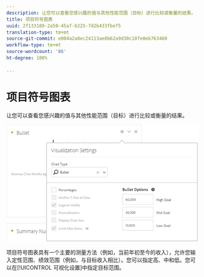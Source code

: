 ```yaml
---
description: 让您可以查看您感兴趣的值与其他性能范围（目标）进行比较或衡量的结果。
title: 项目符号图表
uuid: 2f133189-2a50-45af-b225-7d2b433fbef5
translation-type: tm+mt
source-git-commit: e004a2a8ec24113ae8b62a9d30c10fe0eb763460
workflow-type: tm+mt
source-wordcount: '86'
ht-degree: 100%

---
```



# 项目符号图表

让您可以查看您感兴趣的值与其他性能范围（目标）进行比较或衡量的结果。

![](assets/bullet-image.png)

项目符号图表具有一个主要的测量方法（例如，当前年初至今的收入），允许您输入定性范围、绩效范围（例如，与目标收入相比）。您可以指定高、中和低。您可以在[!UICONTROL 可视化设置]中指定目标范围。
